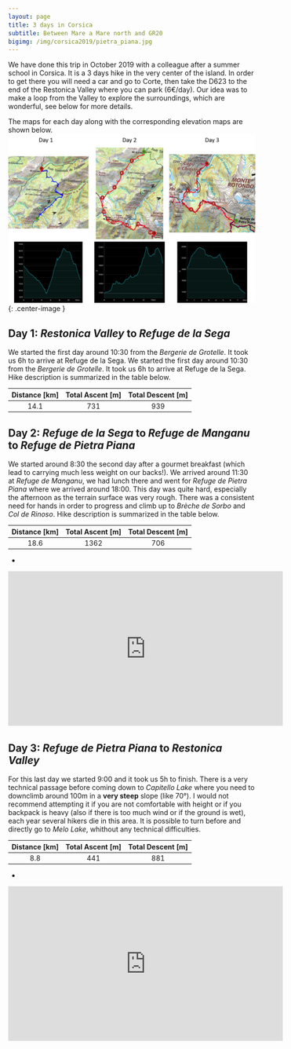 ```yaml
---
layout: page
title: 3 days in Corsica
subtitle: Between Mare a Mare north and GR20
bigimg: /img/corsica2019/pietra_piana.jpg
---
```


We have done this trip in October 2019 with a colleague after a summer school in Corsica. It is a 3 days hike in the very center of the island. In order to get there you will need a car and go to Corte, then take the D623 to the end of the Restonica Valley where you can park (6€/day). Our idea was to make a loop from the Valley to explore the surroundings, which are wonderful, see below for more details.

The maps for each day along with the corresponding elevation maps are shown below.
![Day1 map](../img/corsica2019/map_and_elevation.png){: .center-image }

## Day 1: *Restonica Valley* to *Refuge de la Sega*

We started the first day around 10:30 from the *Bergerie de Grotelle*. It took us 6h to arrive at Refuge de la Sega. We started the first day around 10:30 from the *Bergerie de Grotelle*. It took us 6h to arrive at Refuge de la Sega. Hike description is summarized in the table below.

| Distance [km] | Total Ascent [m] | Total Descent [m] |
| :-------------: |:-------------:| :-----:|
| 14.1 | 731 | 939 |






## Day 2: *Refuge de la Sega* to *Refuge de Manganu* to *Refuge de Pietra Piana*

We started around 8:30 the second day after a gourmet breakfast (which lead to carrying much less weight on our backs!). We arrived around 11:30 at *Refuge de Manganu*, we had lunch there and went for *Refuge de Pietra Piana* where we arrived around 18:00. This day was quite hard, especially the afternoon as the terrain surface was very rough. There was a consistent need for hands in order to progress and climb up to *Brèche de Sorbo* and *Col de Rinoso*. Hike description is summarized in the table below.

| Distance [km] | Total Ascent [m] | Total Descent [m] |
| :-------------: |:-------------:| :-----:|
| 18.6 | 1362 | 706 |

-

<center>
<iframe width="560" height="315" src="https://www.youtube.com/embed/mZZa2ROloSM" frameborder="0" allow="accelerometer; autoplay; encrypted-media; gyroscope; picture-in-picture" allowfullscreen></iframe>
</center>



## Day 3: *Refuge de Pietra Piana* to *Restonica Valley*

For this last day we started 9:00 and it took us 5h to finish. There is a very technical passage before coming down to *Capitello Lake* where you need to downclimb around 100m in a **very steep** slope (like 70°). I would not recommend attempting it if you are not comfortable with height or if you backpack is heavy (also if there is too much wind or if the ground is wet), each year several hikers die in this area. It is possible to turn before and directly go to *Melo Lake*, whithout any technical difficulties.

| Distance [km] | Total Ascent [m] | Total Descent [m] |
| :-------------: |:-------------:| :-----:|
| 8.8 | 441 | 881 |

-

<center>
<iframe width="560" height="315" src="https://www.youtube.com/embed/ZQVBFwQg758" frameborder="0" allow="accelerometer; autoplay; encrypted-media; gyroscope; picture-in-picture" allowfullscreen></iframe>
</center>
